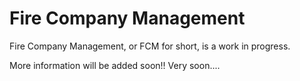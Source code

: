 # Fire Company Management
Fire Company Management, or FCM for short, is a work in progress. 

More information will be added soon!!
                                     Very soon....
